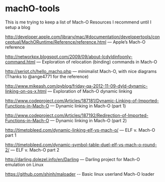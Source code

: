 machO-tools
===========


This is me trying to keep a list of Mach-O Resources I recommend until I setup a blog

http://developer.apple.com/library/mac/#documentation/developertools/conceptual/MachORuntime/Reference/reference.html — Apple’s Mach-O reference

http://networkpx.blogspot.com/2009/09/about-lcdyldinfoonly-command.html — Exploration of relocation (binding) commands in Mach-O

http://seriot.ch/hello_macho.php — minimalist Mach-O, with nice diagrams (Thanks to @ange4771 for the reference)

http://www.mikeash.com/pyblog/friday-qa-2012-11-09-dyld-dynamic-linking-on-os-x.html — Exploration of Mach-O dynamic linking

http://www.codeproject.com/Articles/187181/Dynamic-Linking-of-Imported-Functions-in-Mach-O — Dynamic linking in Mach-O (part 1)

http://www.codeproject.com/Articles/187192/Redirection-of-Imported-Functions-in-Mach-O — Dynamic linking in Mach-O (part 2)

http://timetobleed.com/dynamic-linking-elf-vs-mach-o/ — ELF v. Mach-O part 1

http://timetobleed.com/dynamic-symbol-table-duel-elf-vs-mach-o-round-2/ — ELF v. Mach-O part 2

http://darling.dolezel.info/en/Darling — Darling project for Mach-O emulation on Linux

https://github.com/shinh/maloader -- Basic linux userland Mach-O loader
